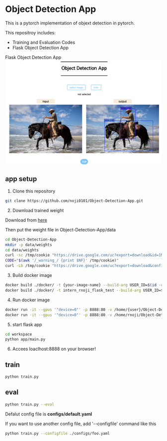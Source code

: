 # Object Detection App


This is a pytorch implementation of objext detection in pytorch.

This repositroy includes:
- Training and Evaluation Codes
- Flask Object Detection App

Flask Object Detection App
![app](docs/images/app.png)

## app setup

1. Clone this repository
```bash
git clone https://github.com/noji0101/Object-Detection-App.git
```

2. Download trained weight

Download from [here](https://drive.google.com/uc?export=view&id=1MJGY8bf_1ke_Huwxbfn7Ugd6epgs93uh)

Then put the weight file in Object-Detection-App/data
```bash
cd Object-Detection-App
mkdir -p data/weights
cd data/weights
curl -sc /tmp/cookie "https://drive.google.com/uc?export=download&id=1MJGY8bf_1ke_Huwxbfn7Ugd6epgs93uh" > /dev/null
CODE="$(awk '/_warning_/ {print $NF}' /tmp/cookie)"  
curl -Lb /tmp/cookie "https://drive.google.com/uc?export=download&confirm=${CODE}&id=1MJGY8bf_1ke_Huwxbfn7Ugd6epgs93uh" -o ssd300_mAP_77.43_v2.pth

```

3. Build docker image
```bash
docker build ./docker/ -t {your-image-name} --build-arg USER_ID=$(id -u) --build-arg GROUP_ID=$(id -g)
docker build ./docker/ -t intern_rnoji_flask_test --build-arg USER_ID=$(id -u) --build-arg GROUP_ID=$(id -g)
```

4. Run docker image
```bash
docker run -it --gpus '"device=0"' -p 8888:80 -v /home/{user}/Object-Detection-App:/home/duser/workspace --name {container-name} {your-image-name}
docker run -it --gpus '"device=0"' -p 8888:80 -v /home/rnoji/Object-Detection-App:/home/duser/workspace --name intern_rnoji_flask_test intern_rnoji_flask_test
```

5. start flask app
```bash
cd workspace
python app/main.py
```

6. Accees loaclhost:8888 on your browser!

## train
```bash
python train.py
```

## eval
```bash
python train.py --eval
```

Defalut config file is **configs/default.yaml**

If you want to use another config file,
add '--configfile' command like this
```bash
python train.py --configfile ./configs/foo.yaml
```